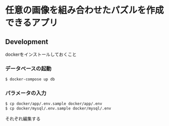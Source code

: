 # 任意の画像を組み合わせたパズルを作成できるアプリ

## Development

dockerをインストールしておくこと  

### データベースの起動

```bash
$ docker-compose up db
```

### パラメータの入力

```bash
$ cp docker/app/.env.sample docker/app/.env
$ cp docker/mysql/.env.sample docker/mysql/.env
```

それぞれ編集する

